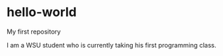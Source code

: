 # hello-world
My first repository

I am a WSU student who is currently taking his first programming class.

